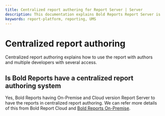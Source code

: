 ```yaml
---
title: Centralized report authering for Report Server | Server
description: This documentation explains Bold Reports Report Server is a centalized location for developers and report authors.
keywords: report-platform, reporting, UMS
---
```


# Centralized report authoring

Centralized report authoring explains how to use the report with authors and multiple developers with several access.

## Is Bold Reports have a centralized report authoring system

Yes, Bold Reports having On-Premise and Cloud version Report Server to have the reports in centralized report authoring.
We can refer more details of this from Bold Report Cloud and [Bold Reports On-Premise](./../../../#key-features).